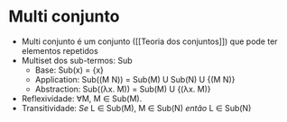 # Multi conjunto
- Multi conjunto é um conjunto ([[Teoria dos conjuntos]]) que pode ter elementos repetidos
- Multiset dos sub-termos: Sub 
	- Base: Sub(x) = {x}
	- Application: Sub((M N)) = Sub(M) U Sub(N) U {(M N)}
	- Abstraction: Sub((λx. M)) = Sub(M) U {(λx. M)}
- Reflexividade:  ∀M, M ∈ Sub(M).
- Transitividade: *Se* L ∈ Sub(M), M ∈ Sub(N) *então* L ∈ Sub(N)